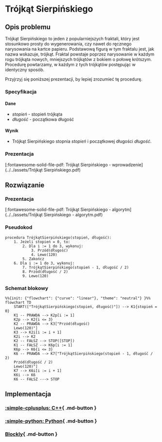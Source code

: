 # Trójkąt Sierpińskiego

## Opis problemu

Trójkąt Sierpińskiego to jeden z popularniejszych fraktali, który jest stosunkowo prosty do wygenerowania, czy nawet do ręcznego narysowania na kartce papieru. Podstawową figurą w tym fraktalu jest, jak nazwa wskazuje, trójkąt. Fraktal powstaje poprzez narysowanie w każdym rogu trójkąta nowych, mniejszych trójkątów z bokiem o połowę krótszym. Procedurę powtarzamy, w każdym z tych trójkątów postępując w identyczny sposób. 

Przyjrzyj się poniższej prezentacji, by lepiej zrozumieć tę procedurę.

### Specyfikacja

#### Dane

* $stopień$ - stopień trójkąta
* $długość$ - początkowa długość

#### Wynik

* Trójkąt Sierpińskiego stopnia $stopień$ i początkowej długości $długość$.

### Prezentacja

[:fontawesome-solid-file-pdf: Trójkąt Sierpińskiego - wprowadzenie](../../assets/Trójkąt Sierpińskiego.pdf)

## Rozwiązanie

### Prezentacja

[:fontawesome-solid-file-pdf: Trójkąt Sierpińskiego - algorytm](../../assets/Trójkąt Sierpińskiego - algorytm.pdf)

### Pseudokod

```
procedura TrójkątSierpińskiego(stopień, długość):
    1. Jeżeli stopień = 0, to:
        2. Dla i := 1 do 3, wykonuj:
            3. Przód(długość)
            4. Lewo(120)
        5. Zakończ
    6. Dla i := 1 do 3, wykonuj:
        7. TrójkątSierpińskiego(stopień - 1, długość / 2)
        8. Przód(długość / 2)
        9. Lewo(120)
```

### Schemat blokowy

```mermaid
%%{init: {"flowchart": {"curve": "linear"}, "theme": "neutral"} }%%
flowchart TD
    START(["TrójkątSierpińskiego(stopień, długość)"]) --> K1{stopień = 0}
    K1 -- PRAWDA --> K2p[i := 1]
    K2p --> K2{i <= 3}
    K2 -- PRAWDA --> K3["Przód(długość)
    Lewo(120)"]
    K3 --> K2i[i := i + 1]
    K2i --> K2
    K2 -- FAŁSZ --> STOP([STOP])
    K1 -- FAŁSZ --> K6p[i := 1]
    K6p --> K6{i <= 3}
    K6 -- PRAWDA --> K7["TrójkątSierpińskiego(stopień - 1, długość / 2)
    Przód(długość / 2)
    Lewo(120)"]
    K7 --> K6i[i := i + 1]
    K6i --> K6
    K6 -- FAŁSZ ---> STOP
```

## Implementacja

### [:simple-cplusplus: C++](../../programming/c++/algorithms/fractals/sierpinski-triangle.md){ .md-button }

### [:simple-python: Python](../../programming/python/algorithms/fractals/sierpinski-triangle.md){ .md-button }

### [Blockly](../../programming/blockly/algorithms/fractals/sierpinski-triangle.md){ .md-button }
